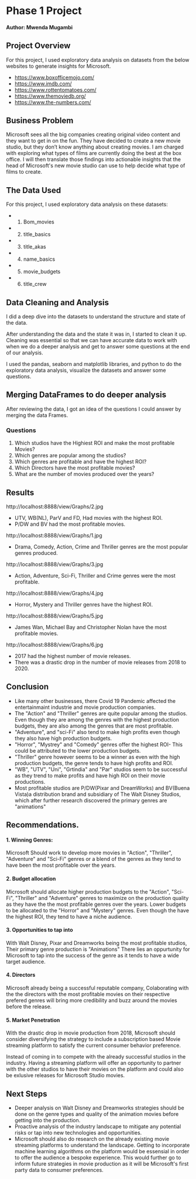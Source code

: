# Phase 1 Project
#### Author: Mwenda Mugambi

## Project Overview
For this project, I used exploratory data analysis on datasets from the below websites to generate insights for Microsoft.
* https://www.boxofficemojo.com/
* https://www.imdb.com/
* https://www.rottentomatoes.com/
* https://www.themoviedb.org/
* https://www.the-numbers.com/

## Business Problem
Microsoft sees all the big companies creating original video content and they want to get in on the fun. They have decided to create a new movie studio, but they don’t know anything about creating movies. I am charged with exploring what types of films are currently doing the best at the box office. I will then translate those findings into actionable insights that the head of Microsoft's new movie studio can use to help decide what type of films to create.

## The Data Used
For this project, I used exploratory data analysis on these datasets:
* 1. Bom_movies
* 2. title_basics 
* 3. title_akas 
* 4. name_basics 
* 5. movie_budgets 
* 6. title_crew 

## Data Cleaning and Analysis
I did a deep dive into the datasets to understand the structure and state of the data.

After understanding the data and the state it was in, I started to clean it up. Cleaning was essential so that we can have accurate data to work with when we do a deeper analysis and get to answer some questions at the end of our analysis.

I used the pandas, seaborn and matplotlib libraries, and python to do the exploratory data analysis, visualize the datasets and answer some questions. 

## Merging DataFrames to do deeper analysis
After reviewing the data, I got an idea of the questions I could answer by merging the data Frames.

### Questions
1. Which studios have the Highiest ROI and make the most profitable Movies?
2. Which genres are popular among the studios?
3. Which genres are profitable and have the highest ROI?
4. Which Directors have the most profitable movies?
5. What are the number of movies produced over the years?

## Results
http://localhost:8888/view/Graphs/2.jpg
* UTV, WB(NL), ParV and FD, Had movies with the highest ROI.
* P/DW and BV had the most profitable movies.

http://localhost:8888/view/Graphs/1.jpg
* Drama, Comedy, Action, Crime and Thriller genres are the most popular genres produced.

http://localhost:8888/view/Graphs/3.jpg
* Action, Adventure, Sci-Fi, Thriller and Crime genres were the most profitable.

http://localhost:8888/view/Graphs/4.jpg
* Horror, Mystery and Thriller  genres have the highest ROI.

http://localhost:8888/view/Graphs/5.jpg
* James Wan, Michael Bay and Christopher Nolan have the most profitable movies.

http://localhost:8888/view/Graphs/6.jpg
* 2017 had the highest number of movie releases.
* There was a drastic drop in the number of movie releases from 2018 to 2020.

## Conclusion
* Like many other businesses, there Covid 19 Pandemic affected the entertainmaint industrie and movie production companies.
* The "Action" and "Thriller" genres are quite popular among the studios. Even though they are among the genres with the highest production budgets, they are also among the genres that are most profitable.
* "Adventure", and "sci-Fi" also tend to make high profits even though they also have high production budgets.
* "Horror", "Mystrey" and "Comedy" genres offer the highest ROI- This could be attributed to the lower production budgets.
* "Thriller" genre however seems to be a winner as even with the high production budgets, the genre tends to have high profits and ROI.
* "WB", "UTV", "Uni", "Grtindia" and "Par" studios seem to be successful as they trend to make profits and have high ROI on their movie productions.
* Most profitable studios are P/DW(Pixar and DreamWorks) and BV(Buena Vista)a distribution brand and subsidiary of The Walt Disney Studios, which after further research discovered the primary genres are "animations" 

## Recommendations.

#### 1. Winning Genres:
Microsoft Should work to develop more movies in "Action", "Thriller", "Adventure" and "Sci-Fi" genres or a blend of the genres as they tend to have been the most profitable over the years.

#### 2. Budget allocation
Microsoft should allocate higher production budgets to the "Action", "Sci-Fi", "Thriller" and  "Adventure" genres to maximize on the production quality as they have the the most profitable genres over the years.
Lower budgets to be allocated to the "Horror" and "Mystery" genres. Even though the have the highest ROI, they tend to have a niche audience.

#### 3.  Opportunities to tap into
With Walt Disney, Pixar and Dreamworks being the most profitable studios, Their primary genre production is "Animations" 
There lies an oppurtunity for Microsoft to tap into the success of the genre as it tends to have a wide target audience.

#### 4. Directors 
Microsoft already being a successful reputable company, Colaborating with the the directors with the most profitable movies on their respective prefered genres will bring more credibility and buzz around the movies before the release.

#### 5. Market Penetration
With the drastic drop in movie production from 2018, Microsoft should consider diversifying the strategy to include a subscription based Movie streaming platform to satisfy the current consumer behavior preference.

Instead of coming in to compete with the already successful studios in the industry. Having a streaming platform will offer an opportunity to partner with the other studios to have their movies on the platform and could also be exlusive releases for Microsoft Studio movies.

## Next Steps
* Deeper analysis on Walt Disney and Dreamworks strategies should be done on the genre types and quality of the animation movies before getting into the production. 
* Proactive analysis of the industry landscape to mitigate any potential risks or tap into new technologies and opportunities.
* Microsoft should also do research on the already existing movie streaming platforms to understand the landscape. Getting to incorporate machine learning algorithms on the platform would be essensial in order to offer the audience a bespoke experience. This would further go to inform future strategies in movie production as it will be Microsoft's first party data to consumer preferences.
